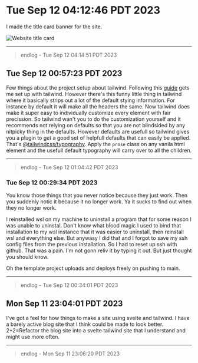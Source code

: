 # Tue Sep 12 04:12:46 PDT 2023

I made the title card banner for the site.

![Website title card](pics/robta_banner.gif)

---
> endlog - Tue Sep 12 04:14:51 PDT 2023

## Tue Sep 12 00:57:23 PDT 2023

Few things about the project setup about tailwind. Following this [guide](https://tailwindcss.com/docs/guides/sveltekit) gets me set up with tailwind. However there's this funny little thing in tailwind where it basically strips out a lot of the default stying information. For instance by default it will make all the headers the same. Now tailwind does make it super easy to individually customize every element with fair precission. So tailwind wan't you to do the customization yourself and it recommends not relying on defaults so that you are not blindsided by any nitpicky thing in the defaults. However defaults are usefull so tailwind gives you a plugin to get a good set of helpfull defaults that can easily be applied. That's [@tailwindcss/typography](https://tailwindcss.com/docs/typography-plugin). Apply the `prose` class on any vanila html element and the usefull default typography will carry over to all the children.

---
> endlog - Tue Sep 12 01:04:42 PDT 2023

### Tue Sep 12 00:29:34 PDT 2023

You know those things that you never notice because they just work. Then you suddenly notic it because it no longer work. Ya it sucks to find out when they no longer work. 

I reinstalled wsl on my machine to uninstall a program that for some reason I was unable to uninstal. Don't know what blood magic I used to bind that installation to my wsl instance that it was easier to uninstall, then reinstall wsl and everything else. But anywasy I did that and I forgot to save my ssh config files from the previous installation. So I had to reset up ssh with github. That was a pain. I'm not gonn reliv it by typing it out. But just thought you should know.

Oh the template project uploads and deploys freely on pushing to main.

---
> endlog - Tue Sep 12 00:34:01 PDT 2023

## Mon Sep 11 23:04:01 PDT 2023

I've got a feel for how things to make a site using svelte and tailwind. I have a barely active blog site that I think could be made to look better. 2+2=Refactor the blog site into a svelte tailwind site that I understand and might use more often.

---
> endlog - Mon Sep 11 23:06:20 PDT 2023

#
